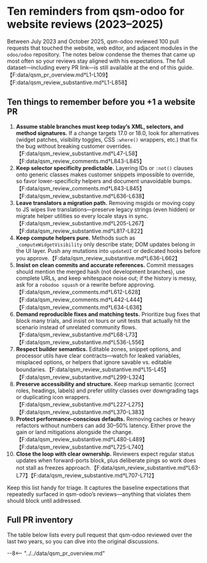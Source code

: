 # Ten reminders from qsm-odoo for website reviews (2023–2025)

Between July 2023 and October 2025, qsm-odoo reviewed 100 pull requests that touched the website, web editor, and adjacent modules in the `odoo/odoo` repository. The notes below condense the themes that came up most often so your reviews stay aligned with his expectations. The full dataset—including every PR link—is still available at the end of this guide.【F:data/qsm_pr_overview.md†L1-L109】【F:data/qsm_review_substantive.md†L1-L858】

## Ten things to remember before you +1 a website PR

1. **Assume stable branches must keep today’s XML, selectors, and method signatures.** If a change targets 17.0 or 18.0, look for alternatives (widget patches, visibility toggles, CSS `:where()` wrappers, etc.) that fix the bug without breaking customer overrides.【F:data/qsm_review_substantive.md†L47-L58】【F:data/qsm_review_comments.md†L843-L845】
2. **Keep selector specificity predictable.** Layering IDs or `:not()` clauses onto generic classes makes customer snippets impossible to override, so favor lower-specificity helpers and document unavoidable bumps.【F:data/qsm_review_comments.md†L843-L845】【F:data/qsm_review_substantive.md†L636-L638】
3. **Leave translators a migration path.** Removing msgids or moving copy to JS wipes live translations—preserve legacy strings (even hidden) or migrate helper utilities so every locale stays in sync.【F:data/qsm_review_substantive.md†L205-L267】【F:data/qsm_review_substantive.md†L817-L822】
4. **Keep compute helpers pure.** Methods such as `_computeWidgetVisibility` only describe state; DOM updates belong in the UI layer. Push any mutations into `updateUI` or dedicated hooks before you approve.【F:data/qsm_review_substantive.md†L636-L662】
5. **Insist on clean commits and accurate references.** Commit messages should mention the merged hash (not development branches), use complete URLs, and keep whitespace noise out; if the history is messy, ask for a `robodoo squash` or a rewrite before approving.【F:data/qsm_review_comments.md†L612-L628】【F:data/qsm_review_comments.md†L442-L444】【F:data/qsm_review_comments.md†L634-L636】
6. **Demand reproducible fixes and matching tests.** Prioritize bug fixes that block many trials, and insist on tours or unit tests that actually hit the scenario instead of unrelated community flows.【F:data/qsm_review_substantive.md†L68-L73】【F:data/qsm_review_substantive.md†L536-L556】
7. **Respect builder semantics.** Editable zones, snippet options, and processor utils have clear contracts—watch for leaked variables, misplaced options, or helpers that ignore savable vs. editable boundaries.【F:data/qsm_review_substantive.md†L15-L45】【F:data/qsm_review_substantive.md†L299-L324】
8. **Preserve accessibility and structure.** Keep markup semantic (correct roles, headings, labels) and prefer utility classes over downgrading tags or duplicating icon wrappers.【F:data/qsm_review_substantive.md†L227-L275】【F:data/qsm_review_substantive.md†L370-L383】
9. **Protect performance-conscious defaults.** Removing caches or heavy refactors without numbers can add 30–50% latency. Either prove the gain or land mitigations alongside the change.【F:data/qsm_review_substantive.md†L480-L489】【F:data/qsm_review_substantive.md†L725-L740】
10. **Close the loop with clear ownership.** Reviewers expect regular status updates when forward-ports block, plus deliberate pings so work does not stall as freezes approach.【F:data/qsm_review_substantive.md†L63-L77】【F:data/qsm_review_substantive.md†L707-L712】

Keep this list handy for triage. It captures the baseline expectations that repeatedly surfaced in qsm-odoo’s reviews—anything that violates them should block until addressed.

## Full PR inventory

The table below lists every pull request that qsm-odoo reviewed over the last two years, so you can dive into the original discussions.

--8<-- "../../data/qsm_pr_overview.md"
